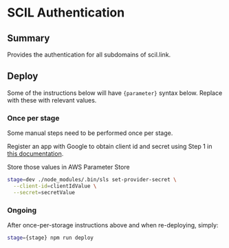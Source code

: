 
# SCIL Authentication

## Summary

Provides the authentication for all subdomains of scil.link.

## Deploy

Some of the instructions below will have `{parameter}` syntax below. Replace with these with relevant values.

### Once per stage

Some manual steps need to be performed once per stage.

Register an app with Google to obtain client id and secret using Step 1 in [this documentation](https://docs.aws.amazon.com/cognito/latest/developerguide/cognito-user-pools-social-idp.html#cognito-user-pools-social-idp-step-1).

Store those values in AWS Parameter Store

```bash
stage=dev ./node_modules/.bin/sls set-provider-secret \
  --client-id=clientIdValue \
  --secret=secretValue
```

### Ongoing

After once-per-storage instructions above and when re-deploying, simply:

```bash
stage={stage} npm run deploy
```
